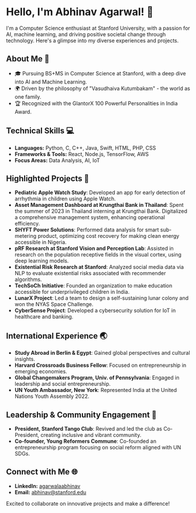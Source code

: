 # Hello, I'm Abhinav Agarwal! 👋

I'm a Computer Science enthusiast at Stanford University, with a passion for AI, machine learning, and driving positive societal change through technology. Here's a glimpse into my diverse experiences and projects.

## About Me 🌟
- 🎓 Pursuing BS+MS in Computer Science at Stanford, with a deep dive into AI and Machine Learning.
- 🌍 Driven by the philosophy of "Vasudhaiva Kutumbakam" - the world as one family.
- 🏆 Recognized with the GlantorX 100 Powerful Personalities in India Award.

## Technical Skills 💻
- **Languages:** Python, C, C++, Java, Swift, HTML, PHP, CSS
- **Frameworks & Tools:** React, Node.js, TensorFlow, AWS
- **Focus Areas:** Data Analysis, AI, IoT

## Highlighted Projects 🚀
- **Pediatric Apple Watch Study**: Developed an app for early detection of arrhythmia in children using Apple Watch.
- **Asset Management Dashboard at Krungthai Bank in Thailand**: Spent the summer of 2023 in Thailand interning at Krungthai Bank. Digitalized a comprehensive management system, enhancing operational efficiency.
- **SHYFT Power Solutions**: Performed data analysis for smart sub-metering product, optimizing cost recovery for making clean energy accessible in Nigeria.
- **pRF Research at Stanford Vision and Perception Lab**: Assisted in research on the population receptive fields in the visual cortex, using deep learning models.
- **Existential Risk Research at Stanford**: Analyzed social media data via NLP to evaluate existential risks associated with recommender algorithms.
- **TechSoCh Initiative**: Founded an organization to make education accessible for underprivileged children in India.
- **LunarX Project**: Led a team to design a self-sustaining lunar colony and won the NYAS Space Challenge.
- **CyberSense Project**: Developed a cybersecurity solution for IoT in healthcare and banking.

## International Experience 🌏
- **Study Abroad in Berlin & Egypt**: Gained global perspectives and cultural insights.
- **Harvard Crossroads Business Fellow**: Focused on entrepreneurship in emerging economies.
- **Global Changemakers Program, Univ. of Pennsylvania**: Engaged in leadership and social entrepreneurship.
- **UN Youth Ambassador, New York**: Represented India at the United Nations Youth Assembly 2022.

## Leadership & Community Engagement 🌱
- **President, Stanford Tango Club**: Revived and led the club as Co-President, creating inclusive and vibrant community.
- **Co-founder, Young Reformers Commune**: Co-founded an entrepreneurship program focusing on social reform aligned with UN SDGs.

## Connect with Me 🌐
- **LinkedIn:** [agarwalaabhinav](https://www.linkedin.com/in/agarwalaabhinav)
- **Email:** abhinav@stanford.edu

Excited to collaborate on innovative projects and make a difference!
